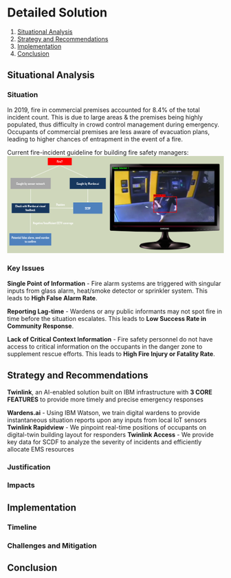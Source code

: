 # Detailed Solution

1. [Situational Analysis](#Situational-Analysis)
1. [Strategy and Recommendations](#Strategy-and-Recommendations)
1. [Implementation](#Implementation)
1. [Conclusion](#Conclusion)

## Situational Analysis

### Situation

In 2019, fire in commercial premises accounted for 8.4% of the total incident count.
This is due to large areas & the premises being highly populated, thus difficulty in crowd control management during emergency. Occupants of commercial premises are less aware of evacuation plans, leading to higher chances of entrapment in the event of a fire.

Current fire-incident guideline for building fire safety managers:
<img src="https://github.com/PascalSolutions-Twinlink-SCDFXIBM/README.md/blob/master/warden.png"/>

### Key Issues

**Single Point of Information** - Fire alarm systems are triggered with singular inputs from glass alarm, heat/smoke detector or sprinkler system. This leads to **High False Alarm Rate**.

**Reporting Lag-time** - Wardens or any public informants may not spot fire in time before the situation escalates. This leads to **Low Success Rate in Community Response**.

**Lack of Critical Context Information** - Fire safety personnel do not have access to critical information on the occupants in the danger zone to supplement rescue efforts. This leads to **High Fire Injury or Fatality Rate**.


## Strategy and Recommendations

**Twinlink**, an AI-enabled solution built on IBM infrastructure with **3 CORE FEATURES** to provide more timely and precise emergency responses

**Wardens.ai** - Using IBM Watson, we train digital wardens to provide instantaneous situation reports upon any inputs from local IoT sensors
**Twinlink Rapidview** - We pinpoint real-time positions of occupants on digital-twin building layout for responders
**Twinlink Access** - We provide key data for SCDF to analyze the severity of incidents and efficiently allocate EMS resources


### Justification

### Impacts

## Implementation

### Timeline

### Challenges and Mitigation

## Conclusion

